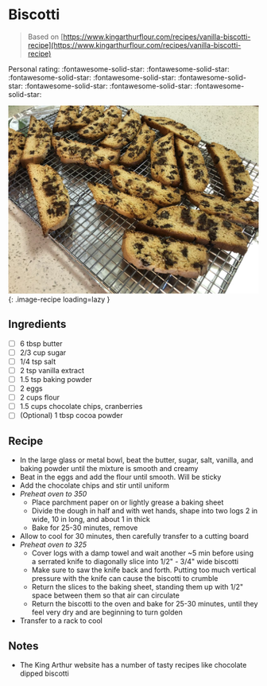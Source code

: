 # Biscotti

> Based on [https://www.kingarthurflour.com/recipes/vanilla-biscotti-recipe](https://www.kingarthurflour.com/recipes/vanilla-biscotti-recipe)

<!-- {cts} rating=5; (User can specify rating on scale of 1-5) -->

Personal rating: :fontawesome-solid-star: :fontawesome-solid-star: :fontawesome-solid-star: :fontawesome-solid-star: :fontawesome-solid-star: :fontawesome-solid-star: :fontawesome-solid-star: :fontawesome-solid-star:

<!-- {cte} -->

<!-- {cts} name_image=biscotti.jpg; (User can specify image name) -->

![biscotti.jpg](./biscotti.jpg){: .image-recipe loading=lazy }

<!-- {cte} -->

## Ingredients

- [ ] 6 tbsp butter
- [ ] 2/3 cup sugar
- [ ] 1/4 tsp salt
- [ ] 2 tsp vanilla extract
- [ ] 1.5 tsp baking powder
- [ ] 2 eggs
- [ ] 2 cups flour
- [ ] 1.5 cups chocolate chips, cranberries
- [ ] (Optional) 1 tbsp cocoa powder

## Recipe

- In the large glass or metal bowl, beat the butter, sugar, salt, vanilla, and baking powder until the mixture is smooth and creamy
- Beat in the eggs and add the flour until smooth. Will be sticky
- Add the chocolate chips and stir until uniform
- *Preheat oven to 350*
  - Place parchment paper on or lightly grease a baking sheet
  - Divide the dough in half and with wet hands, shape into two logs 2 in wide, 10 in long, and about 1 in thick
  - Bake for 25-30 minutes, remove
- Allow to cool for 30 minutes, then carefully transfer to a cutting board
- *Preheat oven to 325*
  - Cover logs with a damp towel and wait another ~5 min before using a serrated knife to diagonally slice into 1/2" - 3/4" wide biscotti
  - Make sure to saw the knife back and forth. Putting too much vertical pressure with the knife can cause the biscotti to crumble
  - Return the slices to the baking sheet, standing them up with 1/2" space between them so that air can circulate
  - Return the biscotti to the oven and bake for 25-30 minutes, until they feel very dry and are beginning to turn golden
- Transfer to a rack to cool

## Notes

- The King Arthur website has a number of tasty recipes like chocolate dipped biscotti
